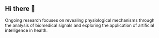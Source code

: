 ## Hi there 👋

Ongoing research focuses on revealing physiological mechanisms through the analysis of biomedical signals and exploring the application of artificial intelligence in health.
